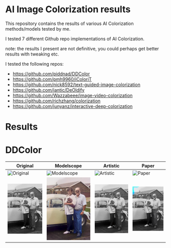 # AI Image Colorization results

This repository contains the results of various AI Colorization methods/models tested by me.

I tested 7 different Github repo implementations of AI Colorization.

note: the results I present are not definitive, you could perhaps get better results with tweaking etc.

I tested the following repos:

 - https://github.com/piddnad/DDColor
 - https://github.com/pmh9960/iColoriT
 - https://github.com/nick8592/text-guided-image-colorization
 - https://github.com/jantic/DeOldify
 - https://github.com/Wazzabeee/image-video-colorization
 - https://github.com/richzhang/colorization
 - https://github.com/junyanz/interactive-deep-colorization

 # Results

 # DDColor

| Original  | Modelscope | Artistic | Paper |
| ------------- | ------------- | ------------- | ------------- |
![Original](https://github.com/Courage-1984/ai-image-colorization-results/blob/main/Colorization_tests/bw_images/1.png) | ![Modelscope](https://github.com/Courage-1984/ai-image-colorization-results/blob/main/Colorization_tests/Results/DDColor/1%20(2)_ddcolor_modelscope.png) | ![Artistic](https://github.com/Courage-1984/ai-image-colorization-results/blob/main/Colorization_tests/Results/DDColor/1%20(2)_ddcolor_artistic.png)  | ![Paper](https://github.com/Courage-1984/ai-image-colorization-results/blob/main/Colorization_tests/Results/DDColor/1%20(2)_ddcolor_paper.png)
![Original](https://github.com/Courage-1984/ai-image-colorization-results/blob/main/Colorization_tests/bw_images/2.png) | ![Modelscope](https://github.com/Courage-1984/ai-image-colorization-results/blob/main/Colorization_tests/Results/DDColor/2_ddcolor_modelscope.png) | ![Artistic](https://github.com/Courage-1984/ai-image-colorization-results/blob/main/Colorization_tests/Results/DDColor/2_ddcolor_artistic.png)  | ![Paper](https://github.com/Courage-1984/ai-image-colorization-results/blob/main/Colorization_tests/Results/DDColor/2_ddcolor_paper.png)


